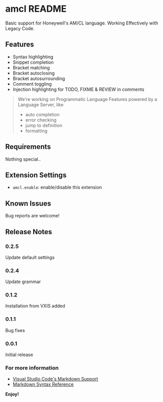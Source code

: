 # amcl README

Basic support for Honeywell's AM/CL language.
Working Effectively with Legacy Code.

## Features
- Syntax highlighting
- Snippet completion
- Bracket matching
- Bracket autoclosing
- Bracket autosurrounding
- Comment toggling
- Injection highlighting for TODO, FIXME & REVIEW in comments

> We're working on Programmatic Language Features
> powered by a Language Server, like
> - auto completion
> - error checking
> - jump to definition
> - formatting
## Requirements

Nothing special..

## Extension Settings

* `amcl.enable`: enable/disable this extension


## Known Issues

Bug reports are welcome!

## Release Notes
### 0.2.5

Update default settings
### 0.2.4

Update grammar
### 0.1.2

Installation from VXIS added
### 0.1.1

Bug fixes

### 0.0.1

 Initial release

### For more information

* [Visual Studio Code's Markdown Support](http://code.visualstudio.com/docs/languages/markdown)
* [Markdown Syntax Reference](https://help.github.com/articles/markdown-basics/)

**Enjoy!**
